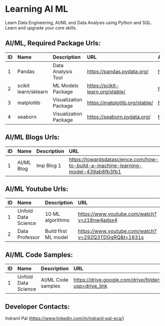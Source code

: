 # Learning AI ML
Learn Data Engineering, AI/ML and Data Analysis using Python and SQL. Learn and upgrade your core skills.

## AI/ML, Required Package Urls:

ID | Name                 | Description           | URL                                 | Api Url
:- | :------------------- | :-------------------- | :---------------------------------- | :------------------------
1  | Pandas               | Data Analysis Tool    | https://pandas.pydata.org/          | https://pandas.pydata.org/docs/reference/index.html
2  | scikit learn/sklearn | ML Models Package     | https://scikit-learn.org/stable/    | https://scikit-learn.org/stable/modules/classes.html
3  | matplotlib           | Visualization Package | https://matplotlib.org/stable/      | https://matplotlib.org/stable/api/index.html
4  | seaborn              | Visualization Package | https://seaborn.pydata.org/         | https://seaborn.pydata.org/api.html


## AI/ML Blogs Urls:

ID | Name                 | Description                          | URL 
:- | :------------------- | :----------------------------------  | :-------------------------------------------------------------------------------- 
1  | AI/ML Blog           | Imp Blog 1                           | https://towardsdatascience.com/how-to-build-a-machine-learning-model-439ab8fb3fb1


## AI/ML Youtube Urls:

ID | Name                 | Description                          | URL 
:- | :------------------- | :----------------------------------- | :-------------------------------------------------
1  | Unfold Data Science  | 10 ML algorithms                     | https://www.youtube.com/watch?v=z18nw4adsx4
2  | Data Professor       | Build first ML model                 | https://www.youtube.com/watch?v=29ZQ3TDGgRQ&t=1631s


## AI/ML Code Samples:

ID | Name                 | Description           | URL 
:- | :------------------- | :-------------------- | :-------------------------------------------------------------------------------- 
1  | Unfold Data Science  | AI/ML Code samples    | https://drive.google.com/drive/folders/1XdPbyAc9iWml0fPPNX91Yq3BRwkZAG2M?usp=drive_link



## Developer Contacts:
Indranil Pal (https://www.linkedin.com/in/indranil-pal-eca/)
